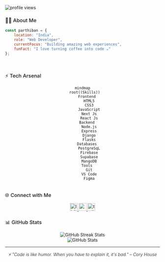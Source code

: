 <div align="center">
  <p align="left">
  <img src="https://komarev.com/ghpvc/?username=justparthi&label=Profile%20views&color=0e75b6&style=flat" alt="profile views"/>

</div>

<h3 style="font-family: 'Inter', sans-serif; font-weight: 500;">🧑‍💻 About Me</h3>

```javascript
const parthiban = {
    location: "India",
    role: "Web Developer",
    currentFocus: "Building amazing web experiences",
    funFact: "I love turning coffee into code ☕"
};
```

<br/>

<h3 style="font-family: 'Inter', sans-serif; font-weight: 500;">⚡ Tech Arsenal</h3>

<div align="center">

```mermaid
mindmap
  root((Skills))
    Frontend
      HTML5
      CSS3
      JavaScript
      Next Js
      React Js
    Backend
      Node.js
      Express
      Django
      Flasks
    Databases
      PostgreSqL
      Firebase
      Supabase
      MangoDB
    Tools
      Git
      VS Code
      Figma
      
```

</div>

<h3 style="font-family: 'Inter', sans-serif; font-weight: 500;">🌐 Connect with Me</h3>

<div align="center">
  <a href="YOUR_LINKEDIN_URL">
    <img src="https://img.shields.io/static/v1?message=LinkedIn&logo=linkedin&label=&color=0077B5&logoColor=white&labelColor=&style=for-the-badge" height="25" alt="linkedin logo" />
  </a>
  <a href="YOUR_YOUTUBE_URL">
    <img src="https://img.shields.io/static/v1?message=Youtube&logo=youtube&label=&color=FF0000&logoColor=white&labelColor=&style=for-the-badge" height="25" alt="youtube logo" />
  </a>
  <a href="YOUR_TWITTER_URL">
    <img src="https://img.shields.io/static/v1?message=Twitter&logo=twitter&label=&color=1DA1F2&logoColor=white&labelColor=&style=for-the-badge" height="25" alt="twitter logo" />
  </a>
</div>

<h3 style="font-family: 'Inter', sans-serif; font-weight: 500;">📊 GitHub Stats</h3>

<div align="center">
  <img src="https://github-readme-streak-stats.herokuapp.com/?user=justparthi&theme=tokyonight&hide_border=true" alt="GitHub Streak Stats"/>
  <br/>
  <img src="https://github-readme-stats.vercel.app/api?username=justparthi&show_icons=true&theme=tokyonight&hide_border=true&count_private=true" alt="GitHub Stats"/>
</div>

---

<div align="center">
  <i style="font-family: 'Inter', sans-serif; font-weight: 300;">⚡ "Code is like humor. When you have to explain it, it's bad." – Cory House</i>
</div>
